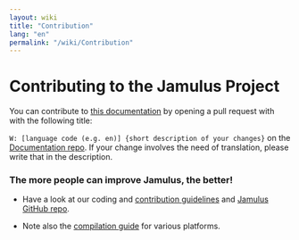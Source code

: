 ```yaml
---
layout: wiki
title: "Contribution"
lang: "en"
permalink: "/wiki/Contribution"
---
```


# Contributing to the Jamulus Project

You can contribute to [this documentation](https://github.com/jamulussoftware/jamuluswebsite) by opening a pull request with with the following title:

`W: [language code (e.g. en)] {short description of your changes}` on the [Documentation repo](https://github.com/jamulussoftware/jamuluswebsite). If your change involves the need of translation, please write that in the description.

### The more people can improve Jamulus, the better!

* Have a look at our coding and [contribution guidelines](https://github.com/corrados/jamulus/issues/596) and [Jamulus GitHub repo](https://github.com/corrados/jamulus).

* Note also the [compilation guide](/wiki/Compiling) for various platforms.
